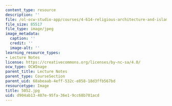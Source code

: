 ```yaml
---
content_type: resource
description: ''
file: /ol-ocw-studio-app/courses/4-614-religious-architecture-and-islamic-cultures-fall-2002/d904ab13487e95fa36e19cc68b701acd_5052.jpg
file_size: 85517
file_type: image/jpeg
image_metadata:
  caption: ''
  credit: ''
  image-alt: ''
learning_resource_types:
- Lecture Notes
license: https://creativecommons.org/licenses/by-nc-sa/4.0/
ocw_type: OCWImage
parent_title: Lecture Notes
parent_type: CourseSection
parent_uid: 68abeaab-4eff-532c-e858-18d3ffb567bd
resourcetype: Image
title: 5052.jpg
uid: d904ab13-487e-95fa-36e1-9cc68b701acd
---
```

